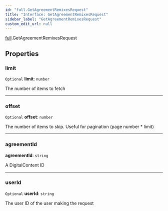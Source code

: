 ```yaml
---
id: "full.GetAgreementRemixesRequest"
title: "Interface: GetAgreementRemixesRequest"
sidebar_label: "GetAgreementRemixesRequest"
custom_edit_url: null
---
```


[full](../namespaces/full.md).GetAgreementRemixesRequest

## Properties

### limit

 `Optional` **limit**: `number`

The number of items to fetch

___

### offset

 `Optional` **offset**: `number`

The number of items to skip. Useful for pagination (page number * limit)

___

### agreementId

 **agreementId**: `string`

A DigitalContent ID

___

### userId

 `Optional` **userId**: `string`

The user ID of the user making the request
